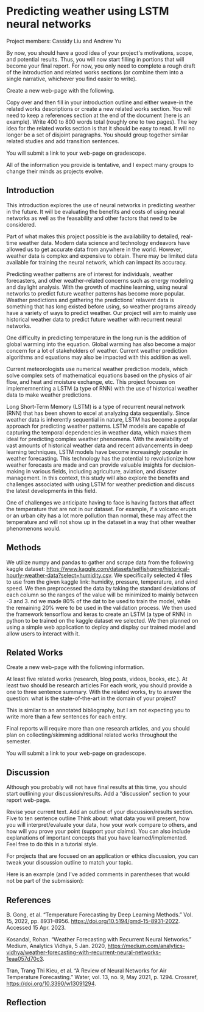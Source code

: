 # Predicting weather using LSTM neural networks


Project members: Cassidy Liu and Andrew Yu

By now, you should have a good idea of your project's motivations, scope, and potential results. Thus, you will now start filling in portions that will become your final report. For now, you only need to complete a rough draft of the introduction and related works sections (or combine them into a single narrative, whichever you find easier to write).

Create a new web-page with the following.

Copy over and then fill in your introduction outline and either weave-in the related works descriptions or create a new related works section. You will need to keep a references section at the end of the document (here is an example).
Write 400 to 800 words total (roughly one to two pages).
The key idea for the related works section is that it should be easy to read. It will no longer be a set of disjoint paragraphs. You should group together similar related studies and add transition sentences.

You will submit a link to your web-page on gradescope.

All of the information you provide is tentative, and I expect many groups to change their minds as projects evolve.


## Introduction


This introduction explores the use of neural networks in predicting weather in the future. It will be evaluating the benefits and costs of using neural networks as well as the feasability and other factors that need to be considered.

Part of what makes this project possible is the availability to detailed, real-time weather data. Modern data science and technology endeavors have allowed us to get accurate data from anywhere in the world. However, weather data is complex and expensive to obtain. There may be limited data available for training the neural network, which can impact its accuracy.

Predicting weather patterns are of interest for individuals, weather forecasters, and other weather-related concerns such as energy modeling and daylight analysis.  With the growth of machine learning, using neural networks to predict future weather patterns has become more popular. Weather predictions and gathering the predictions' relavent data is something that has long existed before using, so weather programs already have a variety of ways to predict weather. Our project will aim to mainly use historical weather data to predict future weather with recurrent neural networks.

One difficulty in predicting temperature in the long run is the addition of global warming into the equation. Global warming has also become a major concern for a lot of stakeholders of weather. Current weather prediction algorithms and equations may also be impacted with this addition as well.

Current meteorologists use numerical weather prediction models, which solve complex sets of mathematical equations based on the physics of air flow, and heat and moisture exchange, etc. This project focuses on implememnenting a LSTM (a type of RNN) with the use of historical weather data to make weather predictions.

Long Short-Term Memory (LSTM) is a type of recurrent neural network (RNN) that has been shown to excel at analyzing data sequentially. Since weather data is inherently sequential in nature, LSTM has become a popular approach for predicting weather patterns. LSTM models are capable of capturing the temporal dependencies in weather data, which makes them ideal for predicting complex weather phenomena. With the availability of vast amounts of historical weather data and recent advancements in deep learning techniques, LSTM models have become increasingly popular in weather forecasting. This technology has the potential to revolutionize how weather forecasts are made and can provide valuable insights for decision-making in various fields, including agriculture, aviation, and disaster management. In this context, this study will also explore the benefits and challenges associated with using LSTM for weather prediction and discuss the latest developments in this field.

One of challenges we anticipate having to face is having factors that affect the temperature that are not in our dataset. For example, if a volcano erupts or an urban city has a lot more pollution than normal, these may affect the temperature and will not show up in the dataset in a way that other weather phenomenons would.

## Methods

We utilize numpy and pandas to gather and scrape data from the following kaggle dataset: https://www.kaggle.com/datasets/selfishgene/historical-hourly-weather-data?select=humidity.csv. We specifically selected 4 files to use from the given kaggle link: humidity, pressure, temperature, and wind speed. We then preprocessed the data by taking the standard deviations of each column so the ranges of the value will be minimized to mainly between -3 and 3. nd we made 80% of the dat to be used to train the model, while the remaining 20% were to be used in the validation process. We then used the framework tensorflow and keras to create an LSTM (a type of RNN) in python to be trained on the kaggle dataset we selected. We then planned on using a simple web application to deploy and display our trained model and allow users to interact with it. 

## Related Works

Create a new web-page with the following information.

At least five related works (research, blog posts, videos, books, etc.).
At least two should be research articles
For each work, you should provide a one to three sentence summary.
With the related works, try to answer the question: what is the state-of-the-art in the domain of your project?

This is similar to an annotated bibliography, but I am not expecting you to write more than a few sentences for each entry.

Final reports will require more than one research articles, and you should plan on collecting/skimming additional related works throughout the semester.

You will submit a link to your web-page on gradescope.

## Discussion 

Although you probably will not have final results at this time, you should start outlining your discussion/results. Add a “discussion” section to your report web-page.

Revise your current text.
Add an outline of your discussion/results section.
Five to ten sentence outline
Think about:
what data you will present,
how you will interpret/evaluate your data,
how your work compare to others, and
how will you prove your point (support your claims).
You can also include explanations of important concepts that you have learned/implemented. Feel free to do this in a tutorial style.

For projects that are focused on an application or ethics discussion, you can tweak your discussion outline to match your topic.

Here is an example (and I've added comments in parentheses that would not be part of the submission):

## References

B. Gong, et al. “Temperature Forecasting by Deep Learning Methods.” Vol. 15, 2022, pp. 8931–8956. https://doi.org/10.5194/gmd-15-8931-2022. Accessed 15 Apr. 2023.

Kosandal, Rohan. “Weather Forecasting with Recurrent Neural Networks.” Medium, Analytics Vidhya, 5 Jan. 2020, https://medium.com/analytics-vidhya/weather-forecasting-with-recurrent-neural-networks-1eaa057d70c3. 

Tran, Trang Thi Kieu, et al. “A Review of Neural Networks for Air Temperature Forecasting.” Water, vol. 13, no. 9, May 2021, p. 1294. Crossref, https://doi.org/10.3390/w13091294.

## Reflection
